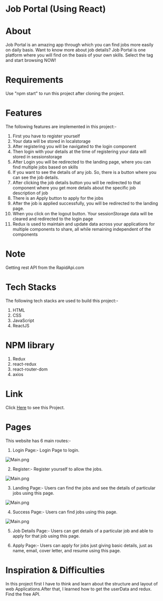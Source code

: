# <h1>Job Portal (Using React)</h1>

# About

Job Portal is an amazing app through which you can find jobs more easily on daily basis. Want to know more about job details? Job Portal is one platform where you will find on the basis of your own skills. Select the tag and start browsing NOW!


# Requirements

Use "npm start" to run this project after cloning the project.

# Features

 The following features are implemented in this project:-
        <ol>
            <li>First you have to register yourself</li>
            <li>Your data will be stored in localstorage</li>
            <li>After registering you will be navigated to the login component</li>
            <li>Then login with your details at the time of registering your data will stored in sessionstorage</li>
            <li>After Login you will be redirected to the landing page, where you can find multiple jobs based on skills</li>
            <li>If you want to see the details of any job. So, there is a button where you can see the job details.</li>
            <li>After clicking the job details button you will be redirected to that component where you get more details about the specific job description of job</li>
            <li>There is an Apply button to apply for the jobs</li>
            <li>After the job is applied successfully, you will be redirected to the landing page.</li>
            <li>When you click on the logout button. Your sessionStorage data will be cleared and redirected to the login page</li>
            <li>Redux is used to maintain and update data across your applications for multiple components to share, all while remaining independent of the components</li>
        </ol>

# Note
Getting rest API from the RapidApi.com
        
# Tech Stacks     

The following tech stacks are used to build this project:-
        <ol>
            <li>HTML</li>
            <li>CSS</li>
            <li>JavaScript</li>
            <li>ReactJS</li>
        </ol>
        

# NPM library

 <ol>
  <li>Redux</li>
  <li>react-redux</li>
  <li>react-router-dom</li>
  <li>axios</li>
 </ol>
        
 # Link 

Click&nbsp;<a href="https://job-finder-rho-weld.vercel.app/">Here</a>&nbsp;to see this Project.
        
# Pages
This website has 6 main routes:-
1. Login Page:- Login Page to login.
 <img src="https://i.imgur.com/wbyZGe9.png" alt="Main.png">
 
2. Register:- Register yourself to allow the jobs.
  <img src="https://i.imgur.com/nN2GwXH.png" alt="Main.png">
 
3. Landing Page:- Users can find the jobs and see the details of particular jobs using this page.
 <img src="https://i.imgur.com/Oxp9V1i.png" alt="Main.png">
 
4. Success Page:- Users can find jobs using this page.
 <img src="https://i.imgur.com/aXE1Mzj.png" alt="Main.png">
 
5. Job Details Page:- Users can get details of a particular job and able to apply for that job using this page.
 
6. Apply Page:- Users can apply for jobs just giving basic details, just as name, email, cover letter, and resume using this page.
 
# Inspiration & Difficulties
In this project first I have to think and learn about the structure and layout of web Applications.After that, I learned how to get the userData and redux.
Find the free API.


 
